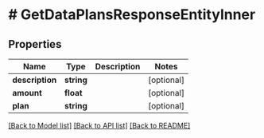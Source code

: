 # # GetDataPlansResponseEntityInner

## Properties

Name | Type | Description | Notes
------------ | ------------- | ------------- | -------------
**description** | **string** |  | [optional]
**amount** | **float** |  | [optional]
**plan** | **string** |  | [optional]

[[Back to Model list]](../../README.md#models) [[Back to API list]](../../README.md#endpoints) [[Back to README]](../../README.md)
